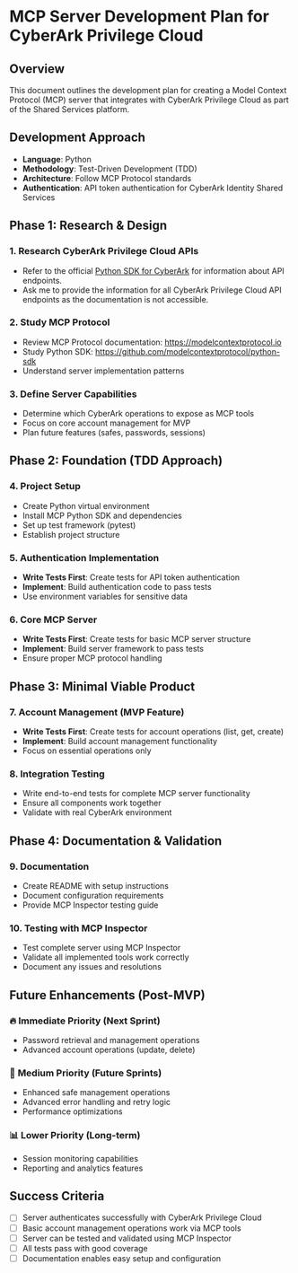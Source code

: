 # MCP Server Development Plan for CyberArk Privilege Cloud

## Overview
This document outlines the development plan for creating a Model Context Protocol (MCP) server that integrates with CyberArk Privilege Cloud as part of the Shared Services platform.

## Development Approach
- **Language**: Python
- **Methodology**: Test-Driven Development (TDD)
- **Architecture**: Follow MCP Protocol standards
- **Authentication**: API token authentication for CyberArk Identity Shared Services

## Phase 1: Research & Design

### 1. Research CyberArk Privilege Cloud APIs
- Refer to the official [Python SDK for CyberArk](https://github.com/cyberark/ark-sdk-python) for information about API endpoints.
- Ask me to provide the information for all CyberArk Privilege Cloud API endpoints as the documentation is not accessible.

### 2. Study MCP Protocol
- Review MCP Protocol documentation: https://modelcontextprotocol.io
- Study Python SDK: https://github.com/modelcontextprotocol/python-sdk
- Understand server implementation patterns

### 3. Define Server Capabilities
- Determine which CyberArk operations to expose as MCP tools
- Focus on core account management for MVP
- Plan future features (safes, passwords, sessions)

## Phase 2: Foundation (TDD Approach)

### 4. Project Setup
- Create Python virtual environment
- Install MCP Python SDK and dependencies
- Set up test framework (pytest)
- Establish project structure

### 5. Authentication Implementation
- **Write Tests First**: Create tests for API token authentication
- **Implement**: Build authentication code to pass tests
- Use environment variables for sensitive data

### 6. Core MCP Server
- **Write Tests First**: Create tests for basic MCP server structure
- **Implement**: Build server framework to pass tests
- Ensure proper MCP protocol handling

## Phase 3: Minimal Viable Product

### 7. Account Management (MVP Feature)
- **Write Tests First**: Create tests for account operations (list, get, create)
- **Implement**: Build account management functionality
- Focus on essential operations only

### 8. Integration Testing
- Write end-to-end tests for complete MCP server functionality
- Ensure all components work together
- Validate with real CyberArk environment

## Phase 4: Documentation & Validation

### 9. Documentation
- Create README with setup instructions
- Document configuration requirements
- Provide MCP Inspector testing guide

### 10. Testing with MCP Inspector
- Test complete server using MCP Inspector
- Validate all implemented tools work correctly
- Document any issues and resolutions

## Future Enhancements (Post-MVP)

### 🔥 **Immediate Priority (Next Sprint)**
- Password retrieval and management operations
- Advanced account operations (update, delete)

### 🚀 **Medium Priority (Future Sprints)**
- Enhanced safe management operations
- Advanced error handling and retry logic
- Performance optimizations

### 📊 **Lower Priority (Long-term)**
- Session monitoring capabilities
- Reporting and analytics features

## Success Criteria
- [ ] Server authenticates successfully with CyberArk Privilege Cloud
- [ ] Basic account management operations work via MCP tools
- [ ] Server can be tested and validated using MCP Inspector
- [ ] All tests pass with good coverage
- [ ] Documentation enables easy setup and configuration